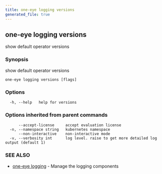 ```yaml
---
title: one-eye logging versions
generated_file: true
---
```

## one-eye logging versions

show default operator versions

### Synopsis

show default operator versions

```
one-eye logging versions [flags]
```

### Options

```
  -h, --help   help for versions
```

### Options inherited from parent commands

```
      --accept-license     accept evaluation license
  -n, --namespace string   kubernetes namespace
      --non-interactive    non-interactive mode
  -v, --verbosity int      log level. raise to get more detailed log output (default 1)
```

### SEE ALSO

* [one-eye logging](/docs/one-eye/cli/reference/one-eye_logging/)	 - Manage the logging components

